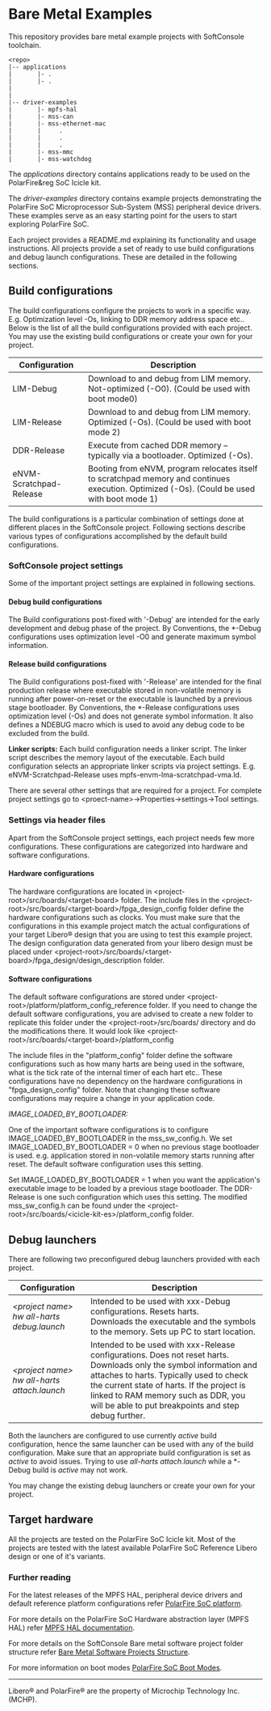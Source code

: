 # Bare Metal Examples
This repository provides bare metal example projects with SoftConsole toolchain.

```
<repo>
|-- applications
|	    |- .
|	    |- .
|
|
|-- driver-examples
|		|- mpfs-hal
|		|- mss-can
|		|- mss-ethernet-mac
|		|     .
|		|     .
|		|     .
|		|- mss-mmc
|		|- mss-watchdog

```

The *applications* directory contains applications ready to be used on the PolarFire&reg SoC Icicle kit.

The *driver-examples* directory contains example projects demonstrating the PolarFire SoC Microprocessor Sub-System (MSS) peripheral device drivers. These examples serve as an easy starting point for the users to start exploring PolarFire SoC.

Each project provides a README.md explaining its functionality and usage instructions.
All projects provide a set of ready to use build configurations and debug launch configurations. These are detailed in the following sections.

## Build configurations
The build configurations configure the projects to work in a specific way. E.g. Optimization level -Os, linking to DDR memory address space etc..
Below is the list of all the build configurations provided with each project. You may use the existing build configurations or create your own for your project.

|Configuration              | Description                                                                                                |
|------------------------- | ---------------------------------------------------------------------------------------------------------- |
|LIM-Debug                  | Download to and debug from LIM memory. Not-optimized (-O0). (Could be used with boot mode0)                 |
|LIM-Release                | Download to and debug from LIM memory. Optimized (-Os). (Could be used with boot mode 2)                   |
|DDR-Release                | Execute from cached DDR memory – typically via a bootloader. Optimized (-Os).                              |
|eNVM-Scratchpad-Release    | Booting from eNVM, program relocates itself to scratchpad memory and continues execution. Optimized (-Os). (Could be used with boot mode 1)|

The build configurations is a particular combination of settings done at different places in the SoftConsole project.
Following sections describe various types of configurations accomplished by the default build configurations.

### SoftConsole project settings
Some of the important project settings are explained in following sections.

#### Debug build configurations
The Build configurations post-fixed with '-Debug' are intended for the early development and debug phase of the project. By Conventions, the *-Debug configurations uses optimization level -O0 and generate maximum symbol information.

#### Release build configurations
The Build configurations post-fixed with '-Release' are intended for the final production release where executable stored in non-volatile memory is running after power-on-reset or the executable is launched by a previous stage bootloader. By Conventions, the *-Release configurations uses optimization level (-Os) and does not generate symbol information. It also defines a NDEBUG macro which is used to avoid any debug
code to be excluded from the build.

**Linker scripts:** Each build configuration needs a linker script. The linker script describes the memory layout of the executable. Each build configuration selects an appropriate linker scripts via project settings. E.g. eNVM-Scratchpad-Release uses mpfs-envm-lma-scratchpad-vma.ld.

There are several other settings that are required for a project. For complete project settings go to \<proect-name>->Properties->settings->Tool settings.

### Settings via header files
Apart from the SoftConsole project settings, each project needs few more configurations. These configurations are categorized into hardware and software configurations.

#### Hardware configurations
The hardware configurations are located in \<project-root>/src/boards/\<target-board> folder. The include files in the \<project-root>/src/boards/\<target-board>/fpga_design_config folder define the hardware configurations such as clocks. You must make sure that the configurations in this example project match the actual configurations of your target Libero&reg; design that you are using to test this example project. The design configuration data generated from your libero design must be placed under \<project-root>/src/boards/\<target-board>/fpga_design/design_description folder.

#### Software configurations
The default software configurations are stored under \<project-root>/platform/platform_config_reference folder. If you need to change the default software configurations, you are advised to create a new folder to replicate this folder under the \<project-root>/src/boards/ directory and do the modifications there. It would look like \<project-root>/src/boards/\<target-board>/platform_config

The include files in the "platform_config" folder define the software configurations such as how many harts are being used in the software, what is the tick rate of the internal timer of each hart etc.. These configurations have no dependency on the hardware configurations in "fpga_design_config" folder. Note that changing these software configurations may require a change in your application code.

*IMAGE_LOADED_BY_BOOTLOADER:*

One of the important software configurations is to configure IMAGE_LOADED_BY_BOOTLOADER in the mss_sw_config.h. We set IMAGE_LOADED_BY_BOOTLOADER = 0 when no previous stage bootloader is used. e.g. application stored in non-volatile memory starts running after reset. The default software configuration uses this setting.

Set IMAGE_LOADED_BY_BOOTLOADER = 1 when you want the application's executable image to be loaded by a previous stage bootloader. The DDR-Release is one such configuration which uses this setting. The modified mss_sw_config.h can be found  under the \<project-root>/src/boards/\<icicle-kit-es>/platform_config folder.

## Debug launchers
There are following two preconfigured debug launchers provided with each project.

|Configuration              | Description                                                                                                |
|---------------------------|------------------------------------------------------------------------------------------------------------|
|_\<project name> hw all-harts debug.launch_ | Intended to be used with xxx-Debug configurations. Resets harts.<br> Downloads the executable and the symbols to the memory. Sets up PC to start location. |
|_\<project name> hw all-harts attach.launch_ | Intended to be used with xxx-Release configurations. Does not reset harts. <br> Downloads only the symbol information and attaches to harts. Typically used to check the current state of harts. If the project is linked to RAM memory such as DDR, you will be able to put breakpoints and step debug further.                   |

Both the launchers are configured to use currently _active_ build configuration, hence the same launcher can be used with any of the build configuration. Make sure that an appropriate build configuration is set as _active_ to avoid issues. Trying to use _all-harts attach.launch_ while a *-Debug build is _active_ may not work.

You may change the existing debug launchers or create your own for your project.

## Target hardware
All the projects are tested on the PolarFire SoC Icicle kit. Most of the projects are tested with the latest available PolarFire SoC Reference Libero design or one of it's variants.

### Further reading
For the latest releases of the MPFS HAL, peripheral device drivers and default reference platform configurations refer [PolarFire SoC platform](https://github.com/polarfire-soc/platform).

For more details on the PolarFire SoC Hardware abstraction layer (MPFS HAL) refer [MPFS HAL documentation](https://github.com/polarfire-soc/polarfire-soc-documentation/bare-metal-documentation).

For more details on the SoftConsole Bare metal software project folder structure refer [Bare Metal Software Projects Structure](https://github.com/polarfire-soc/polarfire-soc-documentation/bare-metal-documentation).

For more information on boot modes [PolarFire SoC Boot Modes](https://github.com/polarfire-soc/polarfire-soc-documentation/blob/master/fundamentals/boot-modes/boot-modes-fundamentals.md).

___
Libero&reg; and PolarFire&reg; are the property of Microchip Technology Inc. (MCHP).
